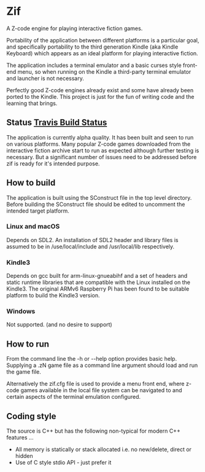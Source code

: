# Zif

A Z-code engine for playing interactive fiction games.

Portability of the application between different platforms is a particular goal, and specifically
portability to the third generation Kindle (aka Kindle Keyboard) which appears as an ideal platform
for playing interactive fiction.

The application includes a terminal emulator and a basic curses style front-end menu, so when running
on the Kindle a third-party terminal emulator and launcher is not necessary.

Perfectly good Z-code engines already exist and some have already been ported to the Kindle.
This project is just for the fun of writing code and the learning that brings.

## Status  [Travis Build Status](https://travis-ci.org/AnotherJohnH/Zif.svg?branch=master)

The application is currently alpha quality. It has been built and seen to run on various platforms.
Many popular Z-code games downloaded from the interactive fiction archive start to run as expected
although further testing is necessary. But a significant number of issues need to be addressed before
zif is ready for it's intended purpose.

## How to build

The application is built using the SConstruct file in the top level directory.
Before building the SConstruct file should be edited to uncomment the intended target platform.

### Linux and macOS

Depends on SDL2. An installation of SDL2 header and library files is assumed to be in /use/local/include
and /usr/local/lib respectively.

### Kindle3

Depends on gcc built for arm-linux-gnueabihf and a set of headers and static runtime libraries that are
compatible with the Linux installed on the Kindle3. The original ARMv6 Raspberry Pi has been found to be
suitable platform to build the Kindle3 version.

### Windows

Not supported. (and no desire to support)

## How to run

From the command line the -h or --help option provides basic help. Supplying a .zN game file as a
command line argument should load and run the game file.

Alternatively the zif.cfg file is used to provide a menu front end, where z-code games available in
the local file system can be navigated to and certain aspects of the terminal emulation configured.

## Coding style

The source is C++ but has the following non-typical for modern C++ features ...
* All memory is statically or stack allocated i.e. no new/delete, direct or hidden
* Use of C style stdio API - just prefer it
